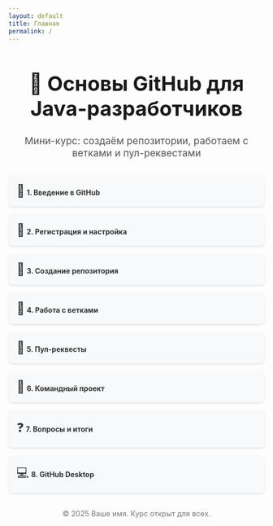 ```yaml
---
layout: default
title: Главная
permalink: /
---
```


<div style="text-align:center; margin: 2rem 0;">
  <h1 style="font-size:2.5rem;">🚀 Основы GitHub для Java-разработчиков</h1>
  <p style="font-size:1.2rem; color:#555;">Мини-курс: создаём репозитории, работаем с ветками и пул-реквестами</p>
</div>

<nav>
  <ul style="list-style:none; padding:0; display:grid; grid-template-columns:repeat(auto-fit, minmax(250px, 1fr)); gap:1rem;">
    <li style="background:#f8f9fa; border-radius:8px; padding:1rem; box-shadow:0 2px 4px rgba(0,0,0,0.1);">
      <a href="/lessons/01-intro/" style="text-decoration:none; color:#333;">
        <span style="font-size:1.5rem;">📘</span>
        <strong>1. Введение в GitHub</strong>
      </a>
    </li>
    <li style="background:#f8f9fa; border-radius:8px; padding:1rem; box-shadow:0 2px 4px rgba(0,0,0,0.1);">
      <a href="/lessons/02-signup/" style="text-decoration:none; color:#333;">
        <span style="font-size:1.5rem;">📝</span>
        <strong>2. Регистрация и настройка</strong>
      </a>
    </li>
    <li style="background:#f8f9fa; border-radius:8px; padding:1rem; box-shadow:0 2px 4px rgba(0,0,0,0.1);">
      <a href="/lessons/03-create-repo/" style="text-decoration:none; color:#333;">
        <span style="font-size:1.5rem;">📂</span>
        <strong>3. Создание репозитория</strong>
      </a>
    </li>
    <li style="background:#f8f9fa; border-radius:8px; padding:1rem; box-shadow:0 2px 4px rgba(0,0,0,0.1);">
      <a href="/lessons/04-branches/" style="text-decoration:none; color:#333;">
        <span style="font-size:1.5rem;">🌿</span>
        <strong>4. Работа с ветками</strong>
      </a>
    </li>
    <li style="background:#f8f9fa; border-radius:8px; padding:1rem; box-shadow:0 2px 4px rgba(0,0,0,0.1);">
      <a href="/lessons/05-pull-requests/" style="text-decoration:none; color:#333;">
        <span style="font-size:1.5rem;">🔀</span>
        <strong>5. Пул-реквесты</strong>
      </a>
    </li>
    <li style="background:#f8f9fa; border-radius:8px; padding:1rem; box-shadow:0 2px 4px rgba(0,0,0,0.1);">
      <a href="/lessons/06-team-project/" style="text-decoration:none; color:#333;">
        <span style="font-size:1.5rem;">🤝</span>
        <strong>6. Командный проект</strong>
      </a>
    </li>
    <li style="background:#f8f9fa; border-radius:8px; padding:1rem; box-shadow:0 2px 4px rgba(0,0,0,0.1);">
      <a href="/lessons/07-faq/" style="text-decoration:none; color:#333;">
        <span style="font-size:1.5rem;">❓</span>
        <strong>7. Вопросы и итоги</strong>
      </a>
    </li>
    <li style="background:#f8f9fa; border-radius:8px; padding:1rem; box-shadow:0 2px 4px rgba(0,0,0,0.1);">
      <a href="/lessons/08-github-desktop/" style="text-decoration:none; color:#333;">
        <span style="font-size:1.5rem;">💻</span>
        <strong>8. GitHub Desktop</strong>
      </a>
    </li>
  </ul>
</nav>

<footer style="text-align:center; margin:2rem 0; color:#777; font-size:0.9rem;">
  © 2025 Ваше имя. Курс открыт для всех.
</footer>